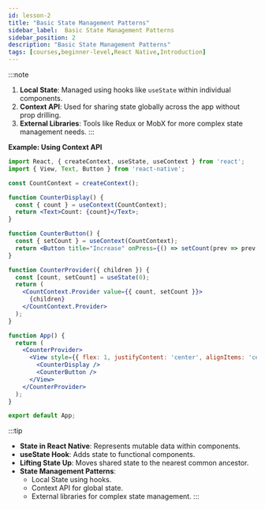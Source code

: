 ```yaml
---
id: lesson-2
title: "Basic State Management Patterns"
sidebar_label:  Basic State Management Patterns
sidebar_position: 2
description: "Basic State Management Patterns"
tags: [courses,beginner-level,React Native,Introduction]
--- 
```

      
:::note
1. **Local State**: Managed using hooks like `useState` within individual components.
2. **Context API**: Used for sharing state globally across the app without prop drilling.
3. **External Libraries**: Tools like Redux or MobX for more complex state management needs.
:::

**Example: Using Context API**

```jsx
import React, { createContext, useState, useContext } from 'react';
import { View, Text, Button } from 'react-native';

const CountContext = createContext();

function CounterDisplay() {
  const { count } = useContext(CountContext);
  return <Text>Count: {count}</Text>;
}

function CounterButton() {
  const { setCount } = useContext(CountContext);
  return <Button title="Increase" onPress={() => setCount(prev => prev + 1)} />;
}

function CounterProvider({ children }) {
  const [count, setCount] = useState(0);
  return (
    <CountContext.Provider value={{ count, setCount }}>
      {children}
    </CountContext.Provider>
  );
}

function App() {
  return (
    <CounterProvider>
      <View style={{ flex: 1, justifyContent: 'center', alignItems: 'center' }}>
        <CounterDisplay />
        <CounterButton />
      </View>
    </CounterProvider>
  );
}

export default App;
```
 
:::tip
- **State in React Native**: Represents mutable data within components.
- **useState Hook**: Adds state to functional components.
- **Lifting State Up**: Moves shared state to the nearest common ancestor.
- **State Management Patterns**:
  - Local State using hooks.
  - Context API for global state.
  - External libraries for complex state management.
:::
